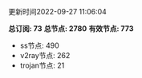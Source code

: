 更新时间2022-09-27 11:06:04

**总订阅: 73**
**总节点: 2780**
**有效节点: 773**
- ss节点: 490
- v2ray节点: 262
- trojan节点: 21
